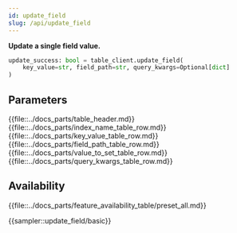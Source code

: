```yaml
---
id: update_field
slug: /api/update_field
---
```


**Update a single field value.**

```python
update_success: bool = table_client.update_field(
    key_value=str, field_path=str, query_kwargs=Optional[dict]
)
```

## Parameters

{{file::../docs_parts/table_header.md}}
{{file::../docs_parts/index_name_table_row.md}}
{{file::../docs_parts/key_value_table_row.md}}
{{file::../docs_parts/field_path_table_row.md}}
{{file::../docs_parts/value_to_set_table_row.md}}
{{file::../docs_parts/query_kwargs_table_row.md}}

## Availability

{{file::../docs_parts/feature_availability_table/preset_all.md}}

{{sampler::update_field/basic}}